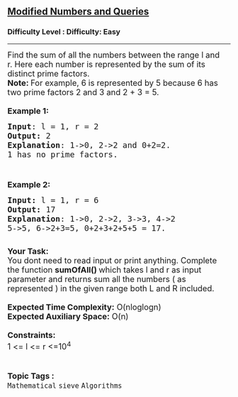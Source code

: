 <h2><a href="https://www.geeksforgeeks.org/problems/modified-numbers-and-queries0904/1?page=4&status=unsolved&sortBy=accuracy">Modified Numbers and Queries</a></h2><h3>Difficulty Level : Difficulty: Easy</h3><hr><div class="problems_problem_content__Xm_eO"><p><span style="font-size: 18px;">Find the sum of all the numbers between the range l&nbsp;and r.&nbsp;Here each number is represented by the sum of its distinct prime factors.&nbsp;<br><strong>Note: </strong>For example, 6 is represented by 5 because 6 has two prime factors 2 and 3 and 2 + 3 = 5.<br><br><strong>Example 1:</strong></span></p>
<pre><span style="font-size: 18px;"><strong>Input</strong>: l = 1, r = 2
<strong>Output:</strong>&nbsp;2
<strong>Explanation</strong>: 1-&gt;0, 2-&gt;2 and 0+2=2.
1 has no prime factors.
</span>
</pre>
<p><br><span style="font-size: 18px;"><strong>Example 2:</strong></span></p>
<pre><span style="font-size: 18px;"><strong>Input: </strong>l = 1, r = 6
<strong>Output:&nbsp;</strong>17
<strong>Explanation</strong>: 1-&gt;0, 2-&gt;2, 3-&gt;3, 4-&gt;2
5-&gt;5, 6-&gt;2+3=5, 0+2+3+2+5+5 = 17. </span>
</pre>
<p><br><span style="font-size: 18px;"><strong>Your Task:&nbsp;&nbsp;</strong><br>You dont need to read input or print anything. Complete the function <strong>sumOfAll()&nbsp;</strong>which takes l&nbsp;and r&nbsp;as input parameter and returns sum all the numbers ( as represented&nbsp;) in the given range both L and R included.<br><br><strong>Expected Time Complexity:</strong> O(nloglogn)<br><strong>Expected Auxiliary Space:</strong> O(n)<br><br><strong>Constraints:</strong><br>1 &lt;= l&nbsp;&lt;= r&nbsp;&lt;=10<sup>4</sup></span></p></div><br><p><span style=font-size:18px><strong>Topic Tags : </strong><br><code>Mathematical</code>&nbsp;<code>sieve</code>&nbsp;<code>Algorithms</code>&nbsp;